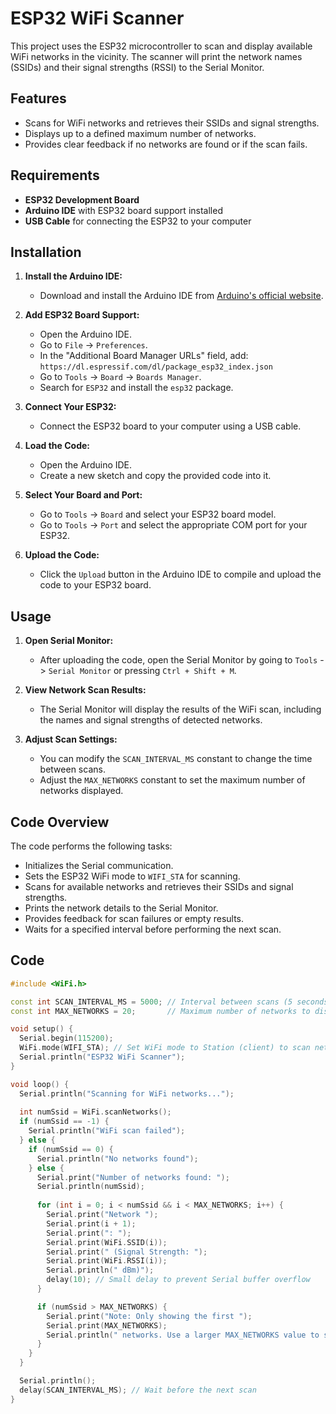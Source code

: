 # ESP32 WiFi Scanner

This project uses the ESP32 microcontroller to scan and display available WiFi networks in the vicinity. The scanner will print the network names (SSIDs) and their signal strengths (RSSI) to the Serial Monitor.

## Features

- Scans for WiFi networks and retrieves their SSIDs and signal strengths.
- Displays up to a defined maximum number of networks.
- Provides clear feedback if no networks are found or if the scan fails.

## Requirements

- **ESP32 Development Board**
- **Arduino IDE** with ESP32 board support installed
- **USB Cable** for connecting the ESP32 to your computer

## Installation

1. **Install the Arduino IDE:**
   - Download and install the Arduino IDE from [Arduino's official website](https://www.arduino.cc/en/software).

2. **Add ESP32 Board Support:**
   - Open the Arduino IDE.
   - Go to `File` -> `Preferences`.
   - In the "Additional Board Manager URLs" field, add: `https://dl.espressif.com/dl/package_esp32_index.json`
   - Go to `Tools` -> `Board` -> `Boards Manager`.
   - Search for `ESP32` and install the `esp32` package.

3. **Connect Your ESP32:**
   - Connect the ESP32 board to your computer using a USB cable.

4. **Load the Code:**
   - Open the Arduino IDE.
   - Create a new sketch and copy the provided code into it.

5. **Select Your Board and Port:**
   - Go to `Tools` -> `Board` and select your ESP32 board model.
   - Go to `Tools` -> `Port` and select the appropriate COM port for your ESP32.

6. **Upload the Code:**
   - Click the `Upload` button in the Arduino IDE to compile and upload the code to your ESP32 board.

## Usage

1. **Open Serial Monitor:**
   - After uploading the code, open the Serial Monitor by going to `Tools` -> `Serial Monitor` or pressing `Ctrl + Shift + M`.

2. **View Network Scan Results:**
   - The Serial Monitor will display the results of the WiFi scan, including the names and signal strengths of detected networks.

3. **Adjust Scan Settings:**
   - You can modify the `SCAN_INTERVAL_MS` constant to change the time between scans.
   - Adjust the `MAX_NETWORKS` constant to set the maximum number of networks displayed.

## Code Overview

The code performs the following tasks:

- Initializes the Serial communication.
- Sets the ESP32 WiFi mode to `WIFI_STA` for scanning.
- Scans for available networks and retrieves their SSIDs and signal strengths.
- Prints the network details to the Serial Monitor.
- Provides feedback for scan failures or empty results.
- Waits for a specified interval before performing the next scan.

## Code

```cpp
#include <WiFi.h>

const int SCAN_INTERVAL_MS = 5000; // Interval between scans (5 seconds)
const int MAX_NETWORKS = 20;       // Maximum number of networks to display

void setup() {
  Serial.begin(115200);
  WiFi.mode(WIFI_STA); // Set WiFi mode to Station (client) to scan networks
  Serial.println("ESP32 WiFi Scanner");
}

void loop() {
  Serial.println("Scanning for WiFi networks...");
  
  int numSsid = WiFi.scanNetworks();
  if (numSsid == -1) {
    Serial.println("WiFi scan failed");
  } else {
    if (numSsid == 0) {
      Serial.println("No networks found");
    } else {
      Serial.print("Number of networks found: ");
      Serial.println(numSsid);
      
      for (int i = 0; i < numSsid && i < MAX_NETWORKS; i++) {
        Serial.print("Network ");
        Serial.print(i + 1);
        Serial.print(": ");
        Serial.print(WiFi.SSID(i));
        Serial.print(" (Signal Strength: ");
        Serial.print(WiFi.RSSI(i));
        Serial.println(" dBm)");
        delay(10); // Small delay to prevent Serial buffer overflow
      }

      if (numSsid > MAX_NETWORKS) {
        Serial.print("Note: Only showing the first ");
        Serial.print(MAX_NETWORKS);
        Serial.println(" networks. Use a larger MAX_NETWORKS value to see more.");
      }
    }
  }

  Serial.println();
  delay(SCAN_INTERVAL_MS); // Wait before the next scan
}
